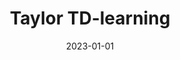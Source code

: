 ---
title: "Taylor TD-learning"
collection: publications
category: ml
permalink: /publication/2023-01-01-taylor
excerpt: 'This paper introduces Taylor TD-learning, a new approach to temporal difference learning.'
date: 2023-01-01
venue: 'NeurIPS'
citation: 'Garibbo M, Robeyns M, Aitchison L. (2023). &quot;Taylor TD-learning.&quot; <i>NeurIPS</i>.'
--- 